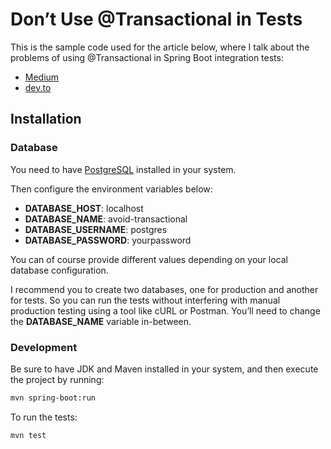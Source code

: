 # Don’t Use @Transactional in Tests

This is the sample code used for the article below, where I talk about the problems of using @Transactional in Spring Boot integration tests:

- [Medium](https://medium.com/@henrickkakutalua/dont-use-transactional-in-tests-65b857f63a4a?sk=6f414d673e6f64511057acce4ef5f155)
- [dev.to](https://dev.to/henrykeys/don-t-use-transactional-in-tests-40eb)

## Installation

### Database

You need to have [PostgreSQL](https://www.postgresql.org/download/) installed in your system.

Then configure the environment variables below:

- **DATABASE_HOST**: localhost
- **DATABASE_NAME**: avoid-transactional
- **DATABASE_USERNAME**: postgres
- **DATABASE_PASSWORD**: yourpassword

You can of course provide different values depending on your local database configuration.

I recommend you to create two databases, one for production and another  for tests. So you can run the tests without interfering with manual  production testing using a tool like cURL or Postman. You’ll need to  change the **DATABASE_NAME** variable in-between.

### Development

Be sure to have JDK and Maven installed in your system, and then execute the project by running:

```bash
mvn spring-boot:run
```

To run the tests:
```bash
mvn test
```